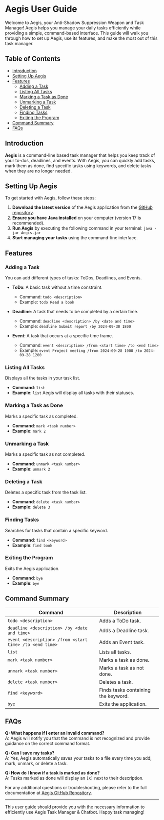 # Aegis User Guide

Welcome to Aegis, your Anti-Shadow Suppression Weapon and Task Manager! Aegis helps you manage your daily tasks efficiently while providing a simple, command-based interface. This guide will walk you through how to set up Aegis, use its features, and make the most out of this task manager.

## Table of Contents
- [Introduction](#introduction)
- [Setting Up Aegis](#setting-up-aegis)
- [Features](#features)
  - [Adding a Task](#adding-a-task)
  - [Listing All Tasks](#listing-all-tasks)
  - [Marking a Task as Done](#marking-a-task-as-done)
  - [Unmarking a Task](#unmarking-a-task)
  - [Deleting a Task](#deleting-a-task)
  - [Finding Tasks](#finding-tasks)
  - [Exiting the Program](#exiting-the-program)
- [Command Summary](#command-summary)
- [FAQs](#faqs)

## Introduction
**Aegis** is a command-line based task manager that helps you keep track of your to-dos, deadlines, and events. With Aegis, you can quickly add tasks, mark them as done, find specific tasks using keywords, and delete tasks when they are no longer needed.

## Setting Up Aegis
To get started with Aegis, follow these steps:

1. **Download the latest version** of the Aegis application from the [GitHub repository](https://github.com/ThisisXXZ/ip).
2. **Ensure you have Java installed** on your computer (version 17 is recommended).
3. **Run Aegis** by executing the following command in your terminal: ``java -jar Aegis.jar``
4. **Start managing your tasks** using the command-line interface.

## Features

### Adding a Task
You can add different types of tasks: ToDos, Deadlines, and Events.

- **ToDo**: A basic task without a time constraint.
   - Command: `todo <description>`
   - Example: `todo Read a book`

- **Deadline**: A task that needs to be completed by a certain time.
   - Command: `deadline <description> /by <date and time>`
   - Example: `deadline Submit report /by 2024-09-30 1800`

- **Event**: A task that occurs at a specific time frame.
   - Command: `event <description> /from <start time> /to <end time>`
   - Example: `event Project meeting /from 2024-09-28 1000 /to 2024-09-28 1200`

### Listing All Tasks
Displays all the tasks in your task list.

- **Command**: `list`
- **Example**: `list`
Aegis will display all tasks with their statuses.

### Marking a Task as Done
Marks a specific task as completed.

- **Command**: `mark <task number>`
- **Example**: `mark 2`

### Unmarking a Task
Marks a specific task as not completed.

- **Command**: `unmark <task number>`
- **Example**: `unmark 2`

### Deleting a Task
Deletes a specific task from the task list.

- **Command**: `delete <task number>`
- **Example**: `delete 3`

### Finding Tasks
Searches for tasks that contain a specific keyword.

- **Command**: `find <keyword>`
- **Example**: `find book`

### Exiting the Program
Exits the Aegis application.

- **Command**: `bye`
- **Example**: `bye`

## Command Summary
| Command                     | Description                              |
|-----------------------------|------------------------------------------|
| `todo <description>`        | Adds a ToDo task.                       |
| `deadline <description> /by <date and time>` | Adds a Deadline task.                |
| `event <description> /from <start time> /to <end time>` | Adds an Event task.                  |
| `list`                      | Lists all tasks.                        |
| `mark <task number>`        | Marks a task as done.                   |
| `unmark <task number>`      | Marks a task as not done.               |
| `delete <task number>`      | Deletes a task.                         |
| `find <keyword>`            | Finds tasks containing the keyword.     |
| `bye`                       | Exits the application.                  |

## FAQs

**Q: What happens if I enter an invalid command?**  
A: Aegis will notify you that the command is not recognized and provide guidance on the correct command format.

**Q: Can I save my tasks?**  
A: Yes, Aegis automatically saves your tasks to a file every time you add, mark, unmark, or delete a task.

**Q: How do I know if a task is marked as done?**  
A: Tasks marked as done will display an `[X]` next to their description.

For any additional questions or troubleshooting, please refer to the full documentation at [Aegis GitHub Repository](https://github.com/ThisisXXZ/ip).

---

This user guide should provide you with the necessary information to efficiently use Aegis Task Manager & Chatbot. Happy task managing!


